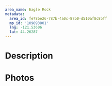 ```yaml
---
area_name: Eagle Rock
metadata:
  area_id: fe78be26-787b-4a0c-87b0-d510af8c8bff
  mp_id: '109893801'
  lng: -121.53606
  lat: 44.26287
---
```

# Description

# Photos

